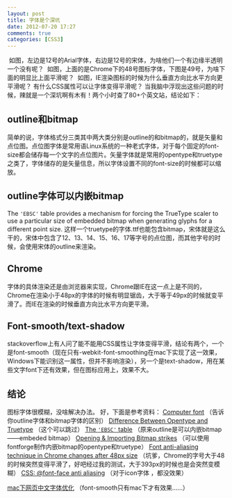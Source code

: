 ```yaml
---
layout: post
title: 字体是个深坑
date: 2012-07-20 17:27
comments: true
categories: [CSS3]
---
```

<a href="http://yuguo.us/files/2012/07/2.png"><img class="aligncenter size-full wp-image-1282" title="2" src="http://yuguo.us/files/2012/07/2.png" alt=""   /></a>
如图，左边是12号的Arial字体，右边是12号的宋体，为啥他们一个有边缘半透明一个没有呢？
<a href="http://yuguo.us/files/2012/07/3.png"><img class="aligncenter size-full wp-image-1283" title="3" src="http://yuguo.us/files/2012/07/3.png" alt=""   /></a>
如图，上面的是Chrome下的48号图标字体，下图是49号，为啥下面的明显比上面平滑呢？
<a href="http://yuguo.us/files/2012/07/4.png"><img class="aligncenter size-full wp-image-1284" title="4" src="http://yuguo.us/files/2012/07/4.png" alt=""   /></a>
如图，IE渲染图标的时候为什么垂直方向比水平方向更平滑呢？
有什么CSS属性可以让字体变得平滑呢？
当我脑中浮现出这些问题的时候，辣就是一个深坑啊有木有！两个小时查了80+个英文站，结论如下：
<h2>outline和bitmap</h2>
简单的说，字体格式分三类其中两大类分别是outline的和bitmap的，就是矢量和点位图。点位图字体是常用语Linux系统的一种老式字体，对于每个固定的font-size都会储存每一个文字的点位图片。矢量字体就是常用的opentype和truetype之类了，字体储存的是矢量信息，所以字体设置不同的font-size的时候都可以缩放。
<h2>outline字体可以内嵌bitmap</h2>
The <code>'EBSC'</code> table provides a mechanism for forcing the TrueType scaler to use a particular size of embedded bitmap when generating glyphs for a different point size.
这样一个truetype的字体.ttf也能包含bitmap，宋体就是这么干的，宋体中包含了12、13、14、15、16、17等字号的点位图，而其他字号的时候，会使用宋体的outline来渲染。
<h2>Chrome</h2>
字体的具体渲染还是由浏览器来实现，Chrome跟IE在这一点上是不同的，Chrome在渲染小于48px的字体的时候有明显锯齿，大于等于49px的时候就变平滑了。而IE在渲染的时候垂直方向比水平方向更平滑。
<h2>Font-smooth/text-shadow</h2>
stackoverflow上有人问了能不能用CSS属性让字体变得平滑，结论有两个，一个是font-smooth（现在只有-webkit-font-smoothing在mac下实现了这一效果，Windows下能识别这一属性，但并不影响渲染），另一个是text-shadow，用在某些文字font下还有效果，但在图标应用上，效果不大。
<h2>结论</h2>
图标字体很模糊，没啥解决办法。
好，下面是参考资料：
<a href="http://en.wikipedia.org/wiki/Computer_font">Computer font</a> （告诉你outline字体和bitmap字体的区别）
<a href="http://www.differencebetween.net/technology/difference-between-opentype-and-truetype/">Difference Between Opentype and Truetype</a> （这个可以跳过）
<a href="https://developer.apple.com/fonts/ttrefman/rm06/Chap6EBSC.html">The <code>'EBSC'</code> table</a> （原来outline是可以内嵌bitmap——embeded bitmap）
<a href="http://fontforge.sourceforge.net/editexample8.html">Opening &amp; Importing Bitmap strikes</a> （可以使用fontforge制作内嵌bitmap的opentype和truetype）
<a title="Permanent Link to Font anti-aliasing technique in Chrome changes after 48px size" href="http://inodetelic.com/random/font-anti-aliasing-technique-in-chrome-changes-after-48px-size/" rel="bookmark">Font anti-aliasing technique in Chrome changes after 48px size</a> （坑爹，Chrome的字号大于48的时候突然变得平滑了，好吧经过我的测试，大于393px的时候也是会突然变模糊）
<a href="http://stackoverflow.com/questions/3451541/css-font-face-anti-aliasing">CSS: @font-face anti aliasing</a> （对于icon字体 ，都没效果）
<p id="post-13178"><a title="Permanent Link: mac下网页中文字体优化" href="http://www.qianduan.net/mac-the-next-pages-of-chinese-fonts-optimized.html" rel="bookmark">mac下网页中文字体优化</a> （font-smooth只有mac下才有效果……）</p>
